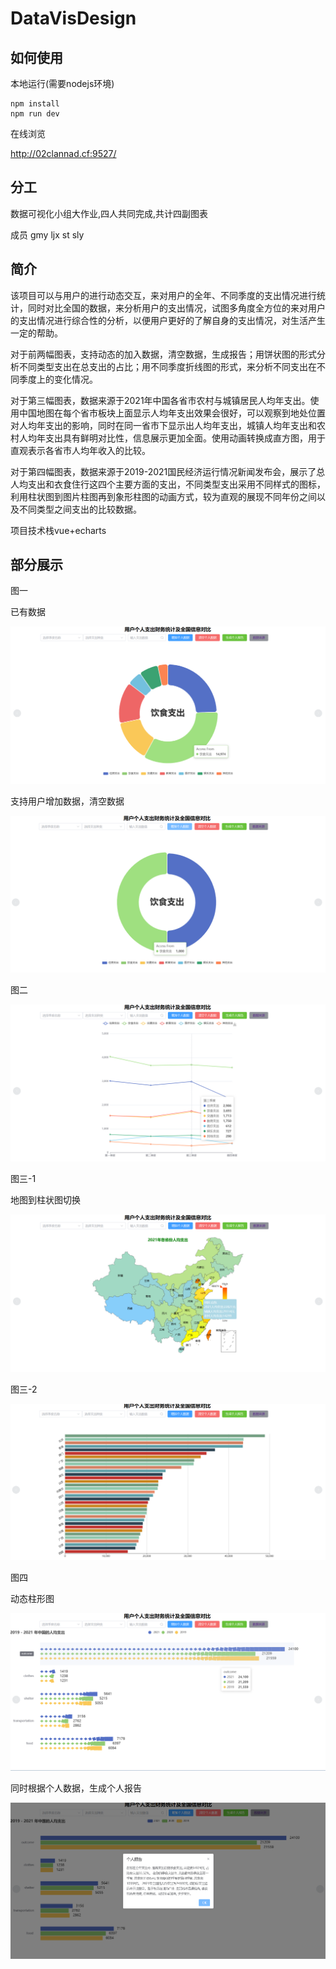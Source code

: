 # DataVisDesign

## 如何使用

本地运行(需要nodejs环境)

```shell
npm install
npm run dev
```

在线浏览

http://02clannad.cf:9527/

## 分工

数据可视化小组大作业,四人共同完成,共计四副图表

成员 gmy ljx st sly

## 简介

  该项目可以与用户的进行动态交互，来对用户的全年、不同季度的支出情况进行统计，同时对比全国的数据，来分析用户的支出情况，试图多角度全方位的来对用户的支出情况进行综合性的分析，以便用户更好的了解自身的支出情况，对生活产生一定的帮助。

  对于前两幅图表，支持动态的加入数据，清空数据，生成报告；用饼状图的形式分析不同类型支出在总支出的占比；用不同季度折线图的形式，来分析不同支出在不同季度上的变化情况。

  对于第三幅图表，数据来源于2021年中国各省市农村与城镇居民人均年支出。使用中国地图在每个省市板块上面显示人均年支出效果会很好，可以观察到地处位置对人均年支出的影响，同时在同一省市下显示出人均年支出，城镇人均年支出和农村人均年支出具有鲜明对比性，信息展示更加全面。使用动画转换成直方图，用于直观表示各省市人均年收入的比较。

  对于第四幅图表，数据来源于2019-2021国民经济运行情况新闻发布会，展示了总人均支出和衣食住行这四个主要方面的支出，不同类型支出采用不同样式的图标，利用柱状图到图片柱图再到象形柱图的动画方式，较为直观的展现不同年份之间以及不同类型之间支出的比较数据。

  项目技术栈vue+echarts

## 部分展示

图一

已有数据

![1671106953710](image/README/1671106953710.png)

支持用户增加数据，清空数据

![1671107203118](image/README/1671107203118.png)

图二

![1671107234940](image/README/1671107234940.png)

图三-1

地图到柱状图切换

![1671107255120](image/README/1671107255120.png)

图三-2

![1671107285436](image/README/1671107285436.png)

图四

动态柱形图

![1671107324359](image/README/1671107324359.png)

同时根据个人数据，生成个人报告

![1671107371830](image/README/1671107371830.png)
